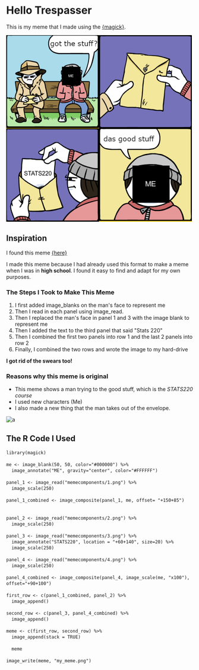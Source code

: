 # Hello Trespasser

This is my meme that I made using the [{magick}](https://cran.r-project.org/web/packages/magick/vignettes/intro.html).

![](my_meme.png)

## Inspiration
I found this meme [{here}](https://knowyourmeme.com/memes/das-good-shit)

I made this meme because I had already used this format to make a meme when I was in **high school**.
I found it easy to find and adapt for my own purposes. 

### The Steps I Took to Make This Meme

1. I first added image_blanks on the man's face to represent me
2. Then I read in each panel using image_read.
3. Then I replaced the man's face in panel 1 and 3 with the image blank to represent me
4. Then I added the text to the third panel that said "Stats 220"
5. Then I combined the first two panels into row 1 and the last 2 panels into row 2
6. Finally, I combined the two rows and wrote the image to my hard-drive

**I got rid of the swears too!**

### Reasons why this meme is original
- This meme shows a man trying to the good stuff, which is the *STATS220 course* 
- I used new characters (Me) 
- I also made a new thing that the man takes out of the envelope.



![a](https://qph.fs.quoracdn.net/main-qimg-8f1f5059a567f74f1cf8dacd237edb8a)


## The R Code I Used
```
library(magick)

me <- image_blank(50, 50, color="#000000") %>%
  image_annotate("ME", gravity="center", color="#FFFFFF")

panel_1 <- image_read("memecomponents/1.png") %>%
  image_scale(250)

panel_1_combined <- image_composite(panel_1, me, offset= "+150+85")


panel_2 <- image_read("memecomponents/2.png") %>%
  image_scale(250)

panel_3 <- image_read("memecomponents/3.png") %>%
  image_annotate("STATS220", location = "+60+140", size=20) %>%
  image_scale(250)

panel_4 <- image_read("memecomponents/4.png") %>%
  image_scale(250)

panel_4_combined <- image_composite(panel_4, image_scale(me, "x100"), offset="+90+100")

first_row <- c(panel_1_combined, panel_2) %>% 
  image_append()

second_row <- c(panel_3, panel_4_combined) %>%
  image_append()

meme <- c(first_row, second_row) %>%
  image_append(stack = TRUE)
  
  meme

image_write(meme, "my_meme.png")
```
